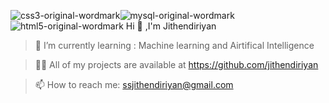 ![css3-original-wordmark](https://github.com/jithendiriyan/Jithendiriyan/assets/98201677/92e90ae1-b205-467c-9b05-b0deb6994ba1)![mysql-original-wordmark](https://github.com/jithendiriyan/Jithendiriyan/assets/98201677/e5cc1bfe-5730-4dd9-bfb9-f1a908192956)![html5-original-wordmark](https://github.com/jithendiriyan/Jithendiriyan/assets/98201677/57f0fca7-cc5e-4aa4-875c-c78729740660)                                                               Hi 👋 ,I'm Jithendiriyan  

 > 🌱 I’m currently learning : Machine learning and Airtifical Intelligence
 
 > 👨‍💻 All of my projects are available at https://github.com/jithendiriyan
 
 > 📫 How to reach me: ssjithendiriyan@gmail.com 

